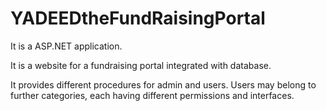 # YADEEDtheFundRaisingPortal

It is a ASP.NET application.

It is a website for a fundraising portal integrated with database.

It provides different procedures for admin and users.
Users may belong to further categories, each having different permissions and interfaces.
